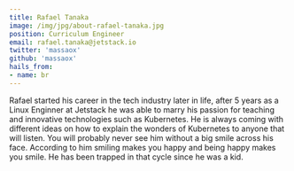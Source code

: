 ```yaml
---
title: Rafael Tanaka
image: /img/jpg/about-rafael-tanaka.jpg
position: Curriculum Engineer
email: rafael.tanaka@jetstack.io
twitter: 'massaox'
github: 'massaox'
hails_from:
- name: br
---
```


Rafael started his career in the tech industry later in life, after 5 years as a Linux Enginner at Jetstack he was able to marry his passion for teaching and innovative technologies such as Kubernetes. He is always coming with different ideas on how to explain the wonders of Kubernetes to anyone that will listen. You will probably never see him without a big smile across his face. According to him smiling makes you happy and being happy makes you smile. He has been trapped in that cycle since he was a kid.
